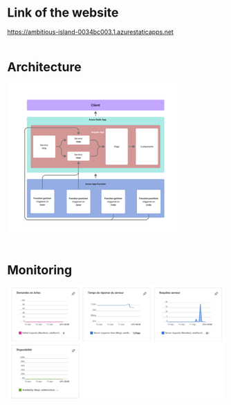 # Link of the website

<a href="https://ambitious-island-0034bc003.1.azurestaticapps.net">
https://ambitious-island-0034bc003.1.azurestaticapps.net
</a>
<br />
<br />

# Architecture

<img src="archi.png" alt="Architecture" width="80%">
<br />
<br />

# Monitoring

![alt text](image.png)
